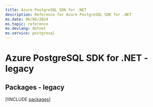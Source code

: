 ```yaml
---
title: Azure PostgreSQL SDK for .NET
description: Reference for Azure PostgreSQL SDK for .NET
ms.date: 06/06/2024
ms.topic: reference
ms.devlang: dotnet
ms.service: postgresql
---
```

# Azure PostgreSQL SDK for .NET - legacy
## Packages - legacy
[!INCLUDE [packages](postgresql-index.md)]